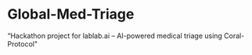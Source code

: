 # Global-Med-Triage
“Hackathon project for lablab.ai – AI-powered medical triage using Coral-Protocol"
